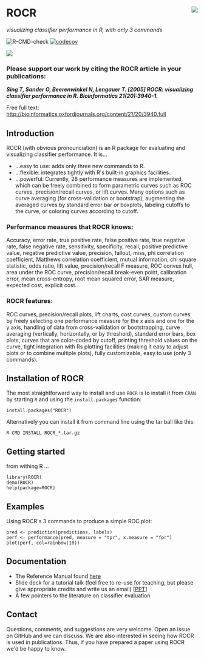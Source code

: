 # ROCR <img src="http://rocr.bioinf.mpi-sb.mpg.de/ROCR_small.png" align="right">

*visualizing classifier performance in R, with only 3 commands*

<!-- badges: start -->
![R-CMD-check](https://github.com/FelixErnst/ROCR/workflows/R-CMD-check/badge.svg)
[![codecov](https://codecov.io/gh/FelixErnst/ROCR/branch/master/graph/badge.svg)](https://codecov.io/gh/FelixErnst/ROCR)
<!-- badges: end -->

![](http://rocr.bioinf.mpi-sb.mpg.de/ourplot_website.gif)

### Please support our work by citing the ROCR article in your publications:

***Sing T, Sander O, Beerenwinkel N, Lengauer T. [2005]
ROCR: visualizing classifier performance in R.
Bioinformatics 21(20):3940-1.***

Free full text:
http://bioinformatics.oxfordjournals.org/content/21/20/3940.full

## Introduction

ROCR (with obvious pronounciation) is an R package for evaluating and visualizing classifier performance. It is...

 - ...easy to use: adds only three new commands to R.
 - ...flexible: integrates tightly with R's built-in graphics facilities.
 - ...powerful: Currently, 28 performance measures are implemented, which can be freely combined to form parametric curves such as ROC curves, precision/recall curves, or lift curves. Many options such as curve averaging (for cross-validation or bootstrap), augmenting the averaged curves by standard error bar or boxplots, labeling cutoffs to the curve, or coloring curves according to cutoff.

### Performance measures that ROCR knows:

Accuracy, error rate, true positive rate, false positive rate, true negative rate, false negative rate, sensitivity, specificity, recall, positive predictive value, negative predictive value, precision, fallout, miss, phi correlation coefficient, Matthews correlation coefficient, mutual information, chi square statistic, odds ratio, lift value, precision/recall F measure, ROC convex hull, area under the ROC curve, precision/recall break-even point, calibration error, mean cross-entropy, root mean squared error, SAR measure, expected cost, explicit cost.

### ROCR features:

ROC curves, precision/recall plots, lift charts, cost curves, custom curves by freely selecting one performance measure for the x axis and one for the y axis, handling of data from cross-validation or bootstrapping, curve averaging (vertically, horizontally, or by threshold), standard error bars, box plots, curves that are color-coded by cutoff, printing threshold values on the curve, tight integration with Rs plotting facilities (making it easy to adjust plots or to combine multiple plots), fully customizable, easy to use (only 3 commands).

## Installation of ROCR

The most straightforward way to install and use `ROCR` is to install it from 
`CRAN` by starting `R` and using the `install.packages` function:

```
install.packages("ROCR")
```

Alternatively you can install it from command line using the tar ball like this:

```
R CMD INSTALL ROCR_*.tar.gz
```

## Getting started

from withing R ...

```
library(ROCR)
demo(ROCR)
help(package=ROCR)
```

## Examples

Using ROCR's 3 commands to produce a simple ROC plot:

```
pred <- prediction(predictions, labels)
perf <- performance(pred, measure = "tpr", x.measure = "fpr")
plot(perf, col=rainbow(10))
```

## Documentation

 - The Reference Manual found [here](https://CRAN.r-project.org/package=ROCR)
 - Slide deck for a tutorial talk (feel free to re-use for teaching, but please give appropriate credits and write us an email) [[PPT](http://rocr.bioinf.mpi-sb.mpg.de/ROCR_Talk_Tobias_Sing.ppt)]
 - A few pointers to the literature on classifier evaluation


## Contact
Questions, comments, and suggestions are very welcome. Open an issue on GitHub and we can discuss. We are also interested in seeing how ROCR is used in publications. Thus, if you have prepared a paper using ROCR we'd be happy to know.
